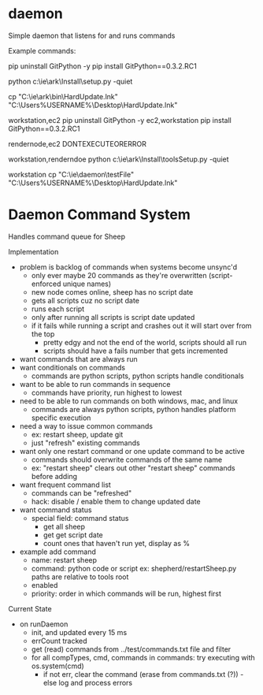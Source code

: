 daemon
======

Simple daemon that listens for and runs commands

Example commands:

pip uninstall GitPython -y
pip install GitPython==0.3.2.RC1


python c:\ie\ark\Install\setup.py -quiet

cp "C:\ie\ark\bin\HardUpdate.lnk" "C:\Users\%USERNAME%\Desktop\HardUpdate.lnk"

workstation,ec2 pip uninstall GitPython -y
ec2,workstation pip install GitPython==0.3.2.RC1

rendernode,ec2 DONTEXECUTEORERROR

workstation,renderndoe   python c:\ie\ark\Install\toolsSetup.py -quiet

workstation cp "C:\ie\daemon\testFile" "C:\Users\%USERNAME%\Desktop\HardUpdate.lnk"



# Daemon Command System

Handles command queue for Sheep

Implementation
- problem is backlog of commands when systems become unsync'd
	- only ever maybe 20 commands as they're overwritten (script-enforced unique names)
	- new node comes online, sheep has no script date
	- gets all scripts cuz no script date
	- runs each script
	- only after running all scripts is script date updated
	- if it fails while running a script and crashes out it will start over from the top
		- pretty edgy and not the end of the world, scripts should all run
		- scripts should have a fails number that gets incremented
- want commands that are always run
- want conditionals on commands
	- commands are python scripts, python scripts handle conditionals
- want to be able to run commands in sequence
	- commands have priority, run highest to lowest
- need to be able to run commands on both windows, mac, and linux
	- commands are always python scripts, python handles platform specific execution
- need a way to issue common commands
	- ex: restart sheep, update git
	- just "refresh" existing commands
- want only one restart command or one update command to be active
	- commands should overwrite commands of the same name
	- ex: "restart sheep" clears out other "restart sheep" commands before adding
- want frequent command list
	- commands can be "refreshed"
	- hack: disable / enable them to change updated date
- want command status
	- special field: command status
		- get all sheep
		- get get script date
		- count ones that haven't run yet, display as %
- example add command
	- name:
		restart sheep
	- command:
		python code or script
		ex: shepherd/restartSheep.py
		paths are relative to tools root
	- enabled
	- priority:
		order in which commands will be run, highest first

Current State
- on runDaemon
	- init, and updated every 15 ms
	- errCount tracked
	- get (read) commands from ../test/commands.txt file and filter
	- for all compTypes, cmd, commands in commands: try executing with os.system(cmd)
		- if not err, clear the command (erase from commands.txt (?))
		-else log and process errors

